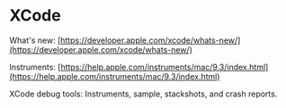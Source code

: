 # XCode

What's new: [https://developer.apple.com/xcode/whats-new/](https://developer.apple.com/xcode/whats-new/)

Instruments: [https://help.apple.com/instruments/mac/9.3/index.html](https://help.apple.com/instruments/mac/9.3/index.html)

XCode debug tools: Instruments, sample, stackshots, and crash reports.



